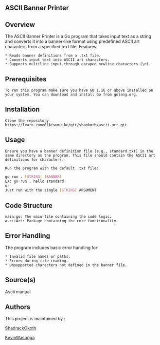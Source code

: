 ## ASCII Banner Printer
## Overview

The ASCII Banner Printer is a Go program that takes input text as a string and converts it into a banner-like format using predefined ASCII art characters from a specified text file.
Features:

    * Reads banner definitions from a .txt file.
    * Converts input text into ASCII art characters.
    * Supports multiline input through escaped newline characters (\n).

## Prerequisites


    To run this program make sure you have GO 1.16 or above installed on your system. You can download and install Go from golang.org.


## Installation

    Clone the repository  https://learn.zone01kisumu.ke/git/shaokoth/ascii-art.git
## Usage

    Ensure you have a banner definition file (e.g., standard.txt) in the same directory as the program. This file should contain the ASCII art definitions for characters.

    Run the program with the default .txt file:

```bash
go run . [STRING] [BANNER]
EX: go run . hello standard
or 
Just run with the single [STRING] ARGUMENT
```
    
## Code Structure

    main.go: The main file containing the code logic.
    asciiArt: Package containing the core functionality.

## Error Handling

The program includes basic error handling for:

    * Invalid file names or paths.
    * Errors during file reading.
    * Unsupported characters not defined in the banner file.

## Source(s)
Ascii manual

## Authors
This project is maintained by :

[ShadrackOkoth]()

[KevinWasonga]()
